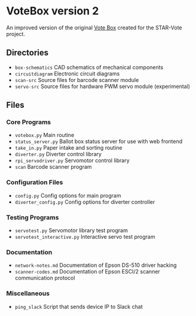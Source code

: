 # VoteBox version 2

An improved version of the original [Vote Box](https://github.com/danwallach/VoteBox-v1) created for the STAR-Vote project.

## Directories
*   `box-schematics` CAD schematics of mechanical components
*   `circuitdiagram` Electronic circuit diagrams
*   `scan-src` Source files for barcode scanner module
*   `servo-src` Source files for hardware PWM servo module (experimental)

## Files
### Core Programs
*   `votebox.py` Main routine
*   `status_server.py` Ballot box status server for use with web frontend
*   `take_in.py` Paper intake and sorting routine
*   `diverter.py` Diverter control library
*   `rpi_servodriver.py` Servomotor control library
*   `scan` Barcode scanner program

### Configuration Files
*   `config.py` Config options for main program
*   `diverter_config.py` Config options for diverter controller

### Testing Programs
*   `servotest.py` Servomotor library test program
*   `servotest_interactive.py` Interactive servo test program

### Documentation
*   `network-notes.md` Documentation of Epson DS-510 driver hacking
*   `scanner-codes.md` Documentation of Epson ESCI/2 scanner communication protocol

### Miscellaneous
*   `ping_slack` Script that sends device IP to Slack chat

